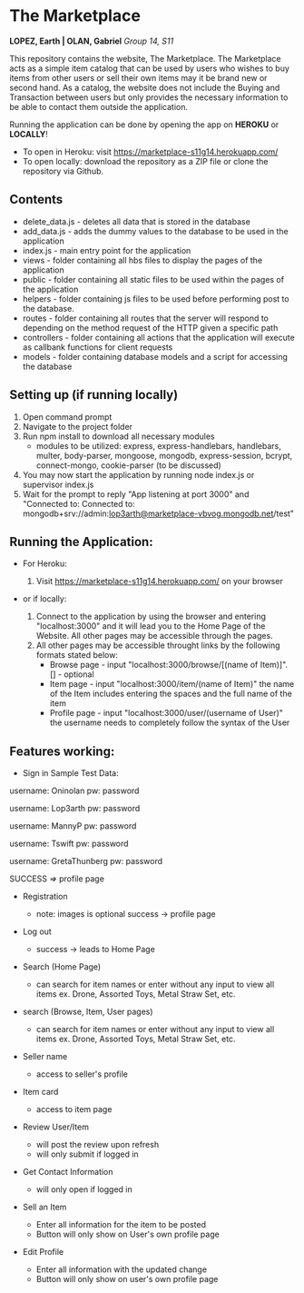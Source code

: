 # The Marketplace
**LOPEZ, Earth | OLAN, Gabriel**
*Group 14, S11*

This repository contains the website, The Marketplace. The Marketplace acts as a simple item catalog that can be used by users who wishes to buy items from other users or sell their own items may it be brand new or second hand. As a catalog, the website does not include the Buying and Transaction between users but only provides the necessary information to be able to contact them outside the application.

Running the application can be done by opening the app on **HEROKU** or **LOCALLY**!
* To open in Heroku: visit https://marketplace-s11g14.herokuapp.com/
* To open locally: download the repository as a ZIP file or clone the repository via Github.

## Contents
* delete_data.js - deletes all data that is stored in the database
* add_data.js - adds the dummy values to the database to be used in the application
* index.js - main entry point for the application
* views - folder containing all hbs files to display the pages of the application
* public - folder containing all static files to be used within the pages of the application
* helpers - folder containing js files to be used before performing post to the database.
* routes - folder containing all routes that the server will respond to depending on the method request of the HTTP given a specific path
* controllers - folder containing all actions that the application will execute as callbank functions for client requests
* models - folder containing database models and a script for accessing the database

## Setting up (if running locally)
1. Open command prompt
2. Navigate to the project folder
3. Run npm install to download all necessary modules
   * modules to be utilized: express, express-handlebars, handlebars, multer, body-parser, mongoose, mongodb, express-session, bcrypt, connect-mongo, cookie-parser
(to be discussed)
4. You may now start the application by running node index.js or supervisor index.js
5. Wait for the prompt to reply "App listening at port 3000" and "Connected to: Connected to: mongodb+srv://admin:lop3arth@marketplace-vbvog.mongodb.net/test"

## Running the Application:
* For Heroku:
    1. Visit https://marketplace-s11g14.herokuapp.com/ on your browser

* or if locally:
    1. Connect to the application by using the browser and entering "localhost:3000" and it will lead you to the Home Page of the Website. All other pages may be accessible through the pages.
    2. All other pages may be accessible throught links by the following formats stated below:
        * Browse page - input "localhost:3000/browse/[(name of Item)]". [] - optional
        * Item page - input "localhost:3000/item/(name of Item)" the name of the Item includes entering the spaces and the full name of the item
        * Profile page - input "localhost:3000/user/(username of User)" the username needs to completely follow the syntax of the User
   
 ## Features working:
 * Sign in
  Sample Test Data:
  
  username: Oninolan
  pw: password
  
  username: Lop3arth
  pw: password
  
  username: MannyP
  pw: password
  
  username: Tswift
  pw: password
  
  username: GretaThunberg
  pw: password
  
  
  SUCCESS *=>* profile page
  
 * Registration
    * note: images is optional
    success -> profile page
 
 * Log out
    * success -> leads to Home Page
 
 * Search (Home Page)
    * can search for item names or enter without any input to view all items
    ex. Drone, Assorted Toys, Metal Straw Set, etc.
 
 * search (Browse, Item, User pages)
    * can search for item names or enter without any input to view all items
    ex. Drone, Assorted Toys, Metal Straw Set, etc.
 
 * Seller name
    * access to seller's profile
 
 * Item card
    * access to item page
 
 * Review User/Item
    * will post the review upon refresh
    * will only submit if logged in
 
 * Get Contact Information
    * will only open if logged in
    
 * Sell an Item
    * Enter all information for the item to be posted
    * Button will only show on User's own profile page
    
 * Edit Profile
    * Enter all information with the updated change
    * Button will only show on user's own profile page
 
